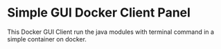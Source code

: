 
Simple GUI Docker Client Panel
============================================================


This Docker GUI Client run the 
java modules with terminal command
in a simple container on docker.




